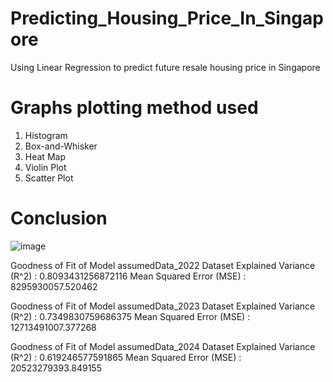 # Predicting_Housing_Price_In_Singapore
 Using Linear Regression to predict future resale housing price in Singapore

# Graphs plotting method used
 1. Histogram
 2. Box-and-Whisker 
 3. Heat Map
 4. Violin Plot
 5. Scatter Plot

# Conclusion
![image](https://github.com/yongzane00/Predicting_Housing_Price_In_Singapore/assets/115027208/97a0b928-2e43-4bb2-8315-018bd3f84921)

Goodness of Fit of Model 	assumedData_2022 Dataset 
Explained Variance (R^2) 	: 0.8093431256872116
Mean Squared Error (MSE) 	: 8295930057.520462

Goodness of Fit of Model 	assumedData_2023 Dataset
Explained Variance (R^2) 	: 0.7349830759686375
Mean Squared Error (MSE) 	: 12713491007.377268

Goodness of Fit of Model 	assumedData_2024 Dataset
Explained Variance (R^2) 	: 0.619246577591865
Mean Squared Error (MSE) 	: 20523279393.849155
